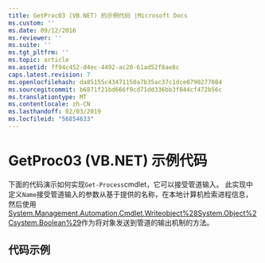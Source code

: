 ```yaml
---
title: GetProc03 (VB.NET) 的示例代码 |Microsoft Docs
ms.custom: ''
ms.date: 09/12/2016
ms.reviewer: ''
ms.suite: ''
ms.tgt_pltfrm: ''
ms.topic: article
ms.assetid: ff94c452-d4ec-4492-ac20-61ad52f8ae8c
caps.latest.revision: 7
ms.openlocfilehash: da85155c43471150a7b35ac37c1dce0790277084
ms.sourcegitcommit: b6871f21bd666f9cd71dd336bb3f844cf472b56c
ms.translationtype: MT
ms.contentlocale: zh-CN
ms.lasthandoff: 02/03/2019
ms.locfileid: "56854633"
---
```

# <a name="getproc03-vbnet-sample-code"></a>GetProc03 (VB.NET) 示例代码

下面的代码演示如何实现`Get-Process`cmdlet，它可以接受管道输入。 此实现中定义`Name`接受管道输入的参数从基于提供的名称，在本地计算机检索进程信息，然后使用[System.Management.Automation.Cmdlet.Writeobject%28System.Object%2Csystem.Boolean%29](/dotnet/api/System.Management.Automation.Cmdlet.WriteObject%28System.Object%2CSystem.Boolean%29)作为将对象发送到管道的输出机制的方法。

## <a name="code-sample"></a>代码示例

<!-- TODO!!!: review snippet reference  [!CODE [Msh_samplesgetproc03#getproc03vbAll](Msh_samplesgetproc03#getproc03vbAll)]  -->